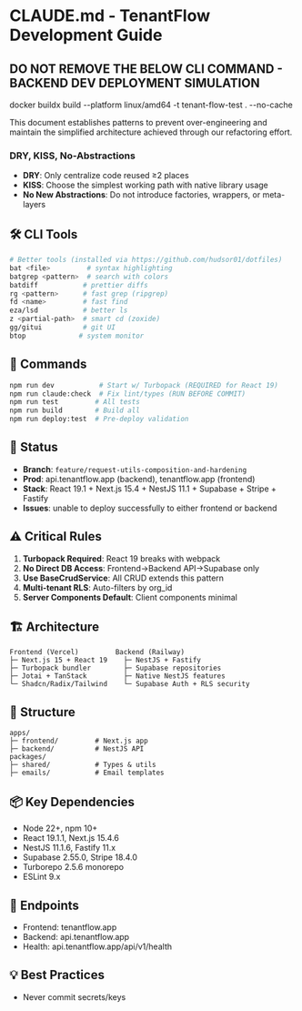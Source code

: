 # CLAUDE.md - TenantFlow Development Guide

## DO NOT REMOVE THE BELOW CLI COMMAND - BACKEND DEV DEPLOYMENT SIMULATION
docker buildx build --platform linux/amd64 -t tenant-flow-test . --no-cache

This document establishes patterns to prevent over-engineering and maintain the simplified architecture achieved through our refactoring effort.

### DRY, KISS, No-Abstractions
- **DRY**: Only centralize code reused ≥2 places
- **KISS**: Choose the simplest working path with native library usage
- **No New Abstractions**: Do not introduce factories, wrappers, or meta-layers

## 🛠 CLI Tools
```bash
# Better tools (installed via https://github.com/hudsor01/dotfiles)
bat <file>         # syntax highlighting
batgrep <pattern>  # search with colors
batdiff           # prettier diffs
rg <pattern>      # fast grep (ripgrep)
fd <name>         # fast find
eza/lsd           # better ls
z <partial-path>  # smart cd (zoxide)
gg/gitui          # git UI
btop             # system monitor
```

## 🚀 Commands
```bash
npm run dev           # Start w/ Turbopack (REQUIRED for React 19)
npm run claude:check  # Fix lint/types (RUN BEFORE COMMIT)
npm run test         # All tests
npm run build        # Build all
npm run deploy:test  # Pre-deploy validation
```

## 📍 Status
- **Branch**: `feature/request-utils-composition-and-hardening`
- **Prod**: api.tenantflow.app (backend), tenantflow.app (frontend)
- **Stack**: React 19.1 + Next.js 15.4 + NestJS 11.1 + Supabase + Stripe + Fastify
- **Issues**: unable to deploy successfully to either frontend or backend

## ⚠️ Critical Rules
1. **Turbopack Required**: React 19 breaks with webpack
2. **No Direct DB Access**: Frontend→Backend API→Supabase only
3. **Use BaseCrudService**: All CRUD extends this pattern
4. **Multi-tenant RLS**: Auto-filters by org_id
5. **Server Components Default**: Client components minimal

## 🏗 Architecture
```
Frontend (Vercel)         Backend (Railway)
├─ Next.js 15 + React 19    ├─ NestJS + Fastify
├─ Turbopack bundler        ├─ Supabase repositories
├─ Jotai + TanStack         ├─ Native NestJS features
└─ Shadcn/Radix/Tailwind    └─ Supabase Auth + RLS security
```

## 📁 Structure
```
apps/
├─ frontend/         # Next.js app
├─ backend/          # NestJS API
packages/
├─ shared/           # Types & utils
├─ emails/           # Email templates
```

## 📦 Key Dependencies
- Node 22+, npm 10+
- React 19.1.1, Next.js 15.4.6
- NestJS 11.1.6, Fastify 11.x
- Supabase 2.55.0, Stripe 18.4.0
- Turborepo 2.5.6 monorepo
- ESLint 9.x 

## 🔗 Endpoints
- Frontend: tenantflow.app
- Backend: api.tenantflow.app
- Health: api.tenantflow.app/api/v1/health

## 💡 Best Practices
- Never commit secrets/keys